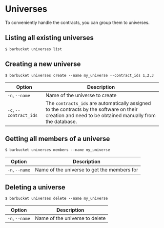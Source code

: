 # Universes
To conveniently handle the contracts, you can group them to universes.

## Listing all existing universes
```console
$ barbucket universes list
```

## Creating a new universe
```console
$ barbucket universes create --name my_universe --contract_ids 1,2,3
```
| Option | Description |
| ------ | ----------- |
| `-n`, `--name` | Name of the universe to create |
| `-c`, `--contract_ids` | The ``contracts_ids`` are automatically assigned to the contracts by the software on their creation and need to be obtained manually from the database. |

## Getting all members of a universe
```console
$ barbucket universes members --name my_universe
```
| Option | Description |
| ------ | ----------- |
| `-n`, `--name` | Name of the universe to get the members for |
 
## Deleting a universe
```console
$ barbucket universes delete --name my_universe
```
| Option | Description |
| ------ | ----------- |
| `-n`, `--name` | Name of the universe to delete |
